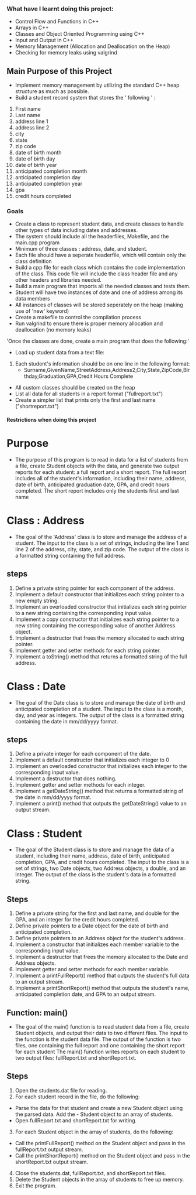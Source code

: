 ### What have I learnt doing this project: ##
- Control Flow and Functions in C++
- Arrays in C++
- Classes and Object Oriented Programming using C++
- Input and Output in C++
- Memory Management (Allocation and Deallocation on the Heap)
- Checking for memory leaks using valgrind



## Main Purpose of this Project ##
- Implement memory management by utilizing the standard C++ heap structure as much as possible.
- Build a student record system that stores the ' following ' :
1. First name
2. Last name
3. address line 1
4. address line 2
5. city
6. state
7. zip code
8. date of birth month
9. date of birth day
10. date of birth year
11. anticipated completion month
12. anticipated completion day
13. anticipated completion year
14. gpa
15. credit hours completed



### Goals ###
- Create a class to represent student data, and create classes to handle other types of data including dates and addresses.
- The system should include all the headerfiles, Makefile, and the main.cpp program
- Minimum of three classes : address, date, and student.
- Each file should have a seperate headerfile, which will contain only the class definition
- Build a cpp file for each class which contains the code implementation of the class. This code file will include the class header file and any other headers and libraries needed.
- Build a main program that imports all the needed classes and tests them.
- Student will have two instances of date and one of address among its data members
- All instances of classes will be stored seperately on the heap (making use of 'new' keyword)
- Create a makefile to control the compilation process
- Run valgrind to ensure there is proper memory allocation and deallocation (no memory leaks)

'Once the classes are done, create a main program that does the following:'
- Load up student data from a text file: 
1. Each student's information should be on one line in the following format:
   - Surname,GivenName,StreetAddress,Address2,City,State,ZipCode,Birthday,Graduation,GPA,Credit Hours Complete
- All custom classes should be created on the heap
- List all data for all students in a report format ("fullreport.txt")
- Create a simpler list that prints only the first and last name ("shortreport.txt")

#### Restrictions when doing this project ####





# Purpose # 
- The purpose of this program is to read in data for a list of students from a file, create Student objects with the data, and generate two output reports for each student: a full report and a short report. The full report includes all of the student's information, including their name, address, date of birth, anticipated graduation date, GPA, and credit hours completed. The short report includes only the students first and last name

# Class : Address # 
- The goal of the 'Address' class is to store and manage the address of a student. The input to the class is a set of strings, including the line 1 and line 2 of the address, city, state, and zip code. The output of the class is a formatted string containing the full address.
## steps ##
1. Define a private string pointer for each component of the address.
2. Implement a default constructor that initializes each string pointer to a new empty string.
3. Implement an overloaded constructor that initializes each string pointer to a new string containing the corresponding input value.
4. Implement a copy constructor that initializes each string pointer to a new string containing the corresponding value of another Address object.
5. Implement a destructor that frees the memory allocated to each string pointer.
6. Implement getter and setter methods for each string pointer.
7. Implement a toString() method that returns a formatted string of the full address.

# Class : Date #
- The goal of the Date class is to store and manage the date of birth and anticipated completion of a student. The input to the class is a month, day, and year as integers. The output of the class is a formatted string containing the date in mm/dd/yyyy format.

## steps ##
1. Define a private integer for each component of the date.
2. Implement a default constructor that initializes each integer to 0
3. Implement an overloaded constructor that initializes each integer to the corresponding input value.
4. Implement a destructor that does nothing.
5. Implement getter and setter methods for each integer.
6. Implement a getDateString() method that returns a formatted string of the date in mm/dd/yyyy format.
7. Implement a print() method that outputs the getDateString() value to an output stream.

# Class : Student #
- The goal of the Student class is to store and manage the data of a student, including their name, address, date of birth, anticipated completion, GPA, and credit hours completed. The input to the class is a set of strings, two Date objects, two Address objects, a double, and an integer. The output of the class is the student's data in a formatted string.

## Steps ##
1. Define a private string for the first and last name, and double for the GPA, and an integer for the credit hours completed.
2. Define private pointers to a Date object for the date of birth and anticipated completion.
3. Define private pointers to an Address object for the student's address.
4. Implement a constructor that initializes each member variable to the corresponding input value.
5. Implement a destructor that frees the memory allocated to the Date and Address objects.
6. Implement getter and setter methods for each member variable.
7. Implement a printFullReport() method that outputs the student's full data to an output stream.
8. Implement a printShortReport() method that outputs the student's name, anticipated completion date, and GPA to an output stream.

## Function: main() ##
- The goal of the main() function is to read student data from a file, create Student objects, and output their data to two different files. The input to the function is the student data file.
The output of the function is two files, one containing the full report and one containing the short report for each student The main() function writes reports on each student to two output files: fullReport.txt and shortReport.txt.

## Steps ##
1. Open the students.dat file for reading.
2. For each student record in the file, do the following:
- Parse the data for that student and create a new Student object using the parsed data. Add the - Student object to an array of students.
- Open fullReport.txt and shortReport.txt for writing.
3. For each Student object in the array of students, do the following:
- Call the printFullReport() method on the Student object and pass in the fullReport.txt output stream.
- Call the printShortReport() method on the Student object and pass in the shortReport.txt output stream.
4. Close the students.dat, fullReport.txt, and shortReport.txt files.
5. Delete the Student objects in the array of students to free up memory.
6. Exit the program.















